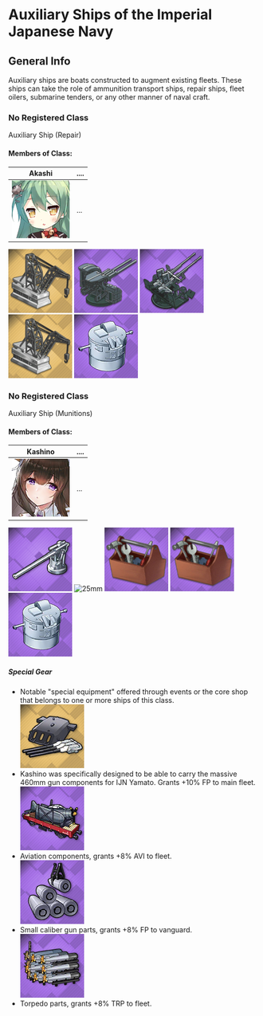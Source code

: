 # Auxiliary Ships of the Imperial Japanese Navy

## General Info

Auxiliary ships are boats constructed to augment existing fleets. These ships can take the role of ammunition transport ships, repair ships, fleet oilers, submarine tenders, or any other manner of naval craft.

### No Registered Class

Auxiliary Ship (Repair)

#### Members of Class: <br/>
Akashi | ....
| ----- | ----- |
![Akashi](/Icons/Ship/SakuraEmpire/Akashi.png) |      ...        <br/>

![RepairCrane](/Icons/Equipment/Auxiliary/RepairCrane.png)
![127mmAA](/Icons/Equipment/AA/40CaliberType8912.7cm.png)
![25mmTwin](/Icons/Equipment/AA/25mmType96T.png)
![RepairCrane](/Icons/Equipment/Auxiliary/RepairCrane.png)
![Type94HAFD](/Icons/Equipment/Auxiliary/Type94HAFD.png) <br/>

### No Registered Class

Auxiliary Ship (Munitions)

#### Members of Class: <br/>
Kashino | ....
| ----- | ----- |
![Kashino](/Icons/Ship/SakuraEmpire/Kashino.png) |      ...        <br/>

![120mm45](/Icons/Equipment/Guns/DD/120mm45Type10.png)
![25mm](/Icons/Equipment/AA/25mmType95.png)
![RepairToolkit](/Icons/Equipment/Auxiliary/RepairToolkit.png)
![RepairToolkit](/Icons/Equipment/Auxiliary/RepairToolkit.png)
![Type94HAFD](/Icons/Equipment/Auxiliary/Type94HAFD.png) <br/>

##### Special Gear <br/>

* Notable "special equipment" offered through events or the core shop that belongs to one or more ships of this class.<br/>
![GunParts](/Icons/Equipment/Auxiliary/GunParts.png)
* Kashino was specifically designed to be able to carry the massive 460mm gun components for IJN Yamato. Grants +10% FP to main fleet.  <br/>
![AviationParts](/Icons/Equipment/Auxiliary/AviationParts.png)
* Aviation components, grants +8% AVI to fleet. <br/>
![SmallGunParts](/Icons/Equipment/Auxiliary/SmallGunParts.png)
* Small caliber gun parts, grants +8% FP to vanguard.  <br/>
![TorpedoParts](/Icons/Equipment/Auxiliary/TorpedoParts.png)
* Torpedo parts, grants +8% TRP to fleet.  <br/>
